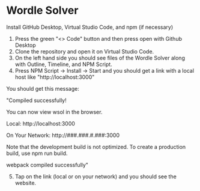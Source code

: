 # Wordle Solver

Install GitHub Desktop, Virtual Studio Code, and npm (if necessary)
1. Press the green "<> Code" button and then press open with Github Desktop
2. Clone the repository and open it on Virtual Studio Code.
3. On the left hand side you should see files of the Wordle Solver along with Outline, Timeline, and NPM Script.
4. Press NPM Script -> Install -> Start and you should get a link with a local host like "http://localhost:3000"

You should get this message:

"Compiled successfully!

You can now view wsol in the browser.

  Local:            http://localhost:3000
  
  On Your Network:  http://###.###.#.###:3000

Note that the development build is not optimized.
To create a production build, use npm run build.

webpack compiled successfully"

5. Tap on the link (local or on your network) and you should see the website.
